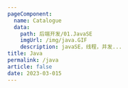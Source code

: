 ```yaml
---
pageComponent: 
  name: Catalogue
  data: 
    path: 后端开发/01.JavaSE
    imgUrl: /img/java.GIF
    description: javaSE，线程，并发...
title: Java
permalink: /java
article: false
date: 2023-03-015 
---
```


